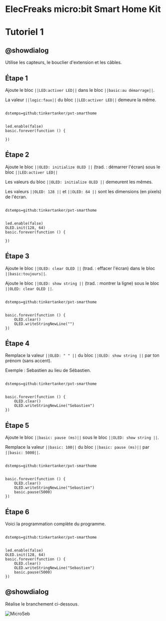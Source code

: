 # ElecFreaks micro:bit Smart Home Kit

# Tutoriel 1

## @showdialog

Utilise les capteurs, le bouclier d'extension et les câbles.

## Étape 1

Ajoute le bloc ``||LED:activer LED||`` dans le bloc ``||basic:au démarrage||``.

La valeur ``||logic:faux||`` du bloc ``||LED:activer LED||`` demeure la même.

```package

dstemps=github:tinkertanker/pxt-smarthome

```

```blocks

led.enable(false)
basic.forever(function () {
	
})

```

## Étape 2

Ajoute le bloc ``||OLED: initialize OLED ||`` (trad. : démarrer l'écran) sous le bloc ``||LED:activer LED||``

Les valeurs du bloc ``||OLED: initialize OLED ||`` demeurent les mêmes.

Les valeurs ``||OLED: 128 ||`` et ``||OLED: 64 ||`` sont les dimensions (en pixels) de l'écran.

```package

dstemps=github:tinkertanker/pxt-smarthome

```

```blocks

led.enable(false)
OLED.init(128, 64)
basic.forever(function () {
	
})

```

## Étape 3

Ajoute le bloc ``||OLED: clear OLED ||`` (trad. : effacer l'écran) dans le bloc ``||basic:toujours||``.

Ajoute le bloc ``||OLED: show string ||`` (trad. : montrer la ligne) sous le bloc ``||OLED: clear OLED ||``.

```package

dstemps=github:tinkertanker/pxt-smarthome

```

```blocks

basic.forever(function () {
    OLED.clear()
    OLED.writeStringNewLine("")
})

```

## Étape 4

Remplace la valeur ``||OLED: " " ||`` du bloc ``||OLED: show string ||`` par ton prénom (sans accent).

Exemple : Sebastien au lieu de Sébastien.

```package

dstemps=github:tinkertanker/pxt-smarthome

```

```blocks

basic.forever(function () {
    OLED.clear()
    OLED.writeStringNewLine("Sebastien")
})

```

## Étape 5

Ajoute le bloc ``||basic: pause (ms)||`` sous le bloc ``||OLED: show string ||``.

Remplace la valeur  ``||basic: 100||`` du bloc ``||basic: pause (ms)||`` par ``||basic: 5000||``.

```package

dstemps=github:tinkertanker/pxt-smarthome

```

```blocks

basic.forever(function () {
    OLED.clear()
    OLED.writeStringNewLine("Sebastien")
    basic.pause(5000)
})

```

## Étape 6

Voici la programmation complète du programme.

```package

dstemps=github:tinkertanker/pxt-smarthome

```

```blocks

led.enable(false)
OLED.init(128, 64)
basic.forever(function () {
    OLED.clear()
    OLED.writeStringNewLine("Sebastien")
    basic.pause(5000)
})

```

## @showdialog 

Réalise le branchement ci-dessous.

![MicroSeb](https://github.com/sbergeroncp/micro-seb/blob/master/smart_home_oled.png?raw=true)
